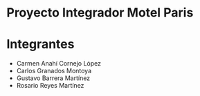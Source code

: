 # Proyecto Integrador Motel Paris

# Integrantes
* Carmen Anahí Cornejo López
* Carlos Granados Montoya
* Gustavo Barrera Martínez
* Rosario Reyes Martínez